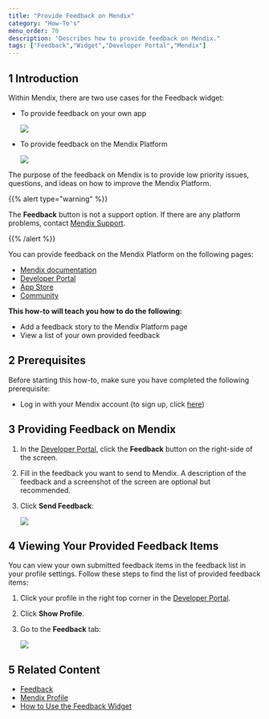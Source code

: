 ```yaml
---
title: "Provide Feedback on Mendix"
category: "How-To's"
menu_order: 70
description: "Describes how to provide feedback on Mendix."
tags: ["Feedback","Widget","Developer Portal","Mendix"]
---
```


## 1 Introduction

Within Mendix, there are two use cases for the Feedback widget:

*   To provide feedback on your own app

    ![](attachments/collaborate/feedback-app.png)

*   To provide feedback on the Mendix Platform

    ![](attachments/collaborate/feedback-portal.png)

The purpose of the feedback on Mendix is to provide low priority issues, questions, and ideas on how to improve the Mendix Platform.

{{% alert type="warning" %}}

The **Feedback** button is not a support option. If there are any platform problems, contact [Mendix Support](http://support.mendix.com).

{{% /alert %}}

You can provide feedback on the Mendix Platform on the following pages:

* [Mendix documentation](http://docs.mendix.com)
* [Developer Portal](http://home.mendix.com)
* [App Store](https://appstore.home.mendix.com)
* [Community](https://appstore.home.mendix.com)

**This how-to will teach you how to do the following:**

* Add a feedback story to the Mendix Platform page
* View a list of your own provided feedback

## 2 Prerequisites

Before starting this how-to, make sure you have completed the following prerequisite:

* Log in with your Mendix account (to sign up, click [here](http://www.mendix.com/try-now/?utm_source=documentation&utm_medium=community&utm_campaign=signup))

## 3 Providing Feedback on Mendix

1. In the [Developer Portal](http://home.mendix.com), click the **Feedback** button on the right-side of the screen.
2. Fill in the feedback you want to send to Mendix. A description of the feedback and a screenshot of the screen are optional but recommended.
3. Click **Send Feedback**:

    ![](attachments/collaborate/feedbackmendix.jpg)

## 4 Viewing Your Provided Feedback Items

You can view your own submitted feedback items in the feedback list in your profile settings. Follow these steps to find the list of provided feedback items:

1. Click your profile in the right top corner in the [Developer Portal](http://home.mendix.com).
2. Click **Show Profile**.
3. Go to the **Feedback** tab:

    ![](attachments/collaborate/feedbackoverview.jpg)

## 5 Related Content

* [Feedback](/developerportal/collaborate/feedback)
* [Mendix Profile](/developerportal/general/mendixprofile)
* [How to Use the Feedback Widget](gathering-user-feedback)
